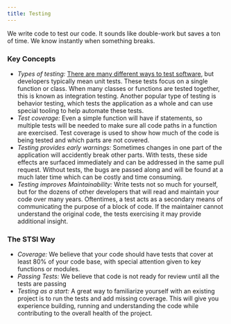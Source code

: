 ```yaml
---
title: Testing
---
```


We write code to test our code. It sounds like double-work but saves a ton of time. We know instantly when something breaks.

### Key Concepts
* _Types of testing:_ [There are many different ways to test software](https://en.wikipedia.org/wiki/Software_testing), but developers typically mean unit tests.  These tests focus on a single function or class.  When many classes or functions are tested together, this is known as integration testing.  Another popular type of testing is behavior testing, which tests the application as a whole and can use special tooling to help automate these tests.
* _Test coverage:_ Even a simple function will have if statements, so multiple tests will be needed to make sure all code paths in a function are exercised.  Test coverage is used to show how much of the code is being tested and which parts are not covered.
* _Testing provides early warnings:_  Sometimes changes in one part of the application will accidently break other parts.  With tests, these side effects are surfaced immediately and can be addressed in the same pull request.  Without tests, the bugs are passed along and will be found at a much later time which can be costly and time consuming.
* _Testing improves Maintainability:_ Write tests not so much for yourself, but for the dozens of other developers that will read and maintain your code over many years.  Oftentimes, a test acts as a secondary means of communicating the purpose of a block of code.  If the maintainer cannot understand the original code, the tests exercising it may provide additional insight.

### The STSI Way
* _Coverage:_ We believe that your code should have tests that cover at least 80% of your code base, with special attention given to key functions or modules.
* _Passing Tests:_ We believe that code is not ready for review until all the tests are passing
* _Testing as a start:_ A great way to familiarize yourself with an existing project is to run the tests and add missing coverage.  This will give you experience building, running and understanding the code while contributing to the overall health of the project.
